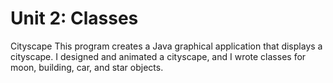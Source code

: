 Unit 2: Classes
============

Cityscape
This program creates a Java graphical application that displays a cityscape. I designed and animated a cityscape, and I wrote classes for moon, building, car, and star objects. 

